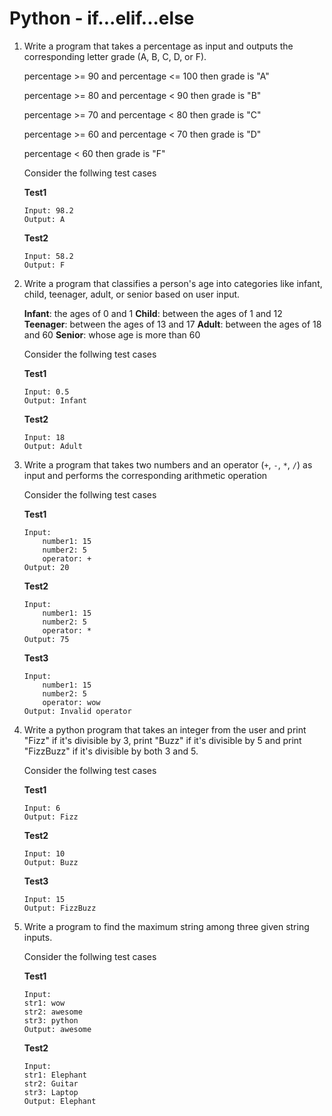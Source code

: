 # Python - if...elif...else

1. Write a program that takes a percentage as input and outputs the corresponding letter grade (A, B, C, D, or F).

   percentage >= 90 and percentage <= 100 then grade is "A"

   percentage >= 80 and percentage < 90 then grade is "B"

   percentage >= 70 and percentage < 80 then grade is "C"

   percentage >= 60 and percentage < 70 then grade is "D"

   percentage < 60 then grade is "F"

   Consider the follwing test cases

   **Test1**

   ```
   Input: 98.2
   Output: A
   ```

   **Test2**

   ```
   Input: 58.2
   Output: F
   ```

2. Write a program that classifies a person's age into categories like infant, child, teenager, adult, or senior based on user input.

   **Infant**: the ages of 0 and 1
   **Child**: between the ages of 1 and 12
   **Teenager**: between the ages of 13 and 17
   **Adult**: between the ages of 18 and 60
   **Senior**: whose age is more than 60

   Consider the follwing test cases

   **Test1**

   ```
   Input: 0.5
   Output: Infant
   ```

   **Test2**

   ```
   Input: 18
   Output: Adult
   ```

3. Write a program that takes two numbers and an operator (`+`, `-`, `*`, `/`) as input and performs the corresponding arithmetic operation

   Consider the follwing test cases

   **Test1**

   ```
   Input:
       number1: 15
       number2: 5
       operator: +
   Output: 20
   ```

   **Test2**

   ```
   Input:
       number1: 15
       number2: 5
       operator: *
   Output: 75
   ```

   **Test3**

   ```
   Input:
       number1: 15
       number2: 5
       operator: wow
   Output: Invalid operator
   ```

4. Write a python program that takes an integer from the user and print "Fizz" if it's divisible by 3, print "Buzz" if it's divisible by 5 and print "FizzBuzz" if it's divisible by both 3 and 5.

   Consider the follwing test cases

   **Test1**

   ```
   Input: 6
   Output: Fizz
   ```

   **Test2**

   ```
   Input: 10
   Output: Buzz
   ```

   **Test3**

   ```
   Input: 15
   Output: FizzBuzz
   ```

5. Write a program to find the maximum string among three given string inputs.

   Consider the follwing test cases

   **Test1**

   ```
   Input:
   str1: wow
   str2: awesome
   str3: python
   Output: awesome
   ```

   **Test2**

   ```
   Input:
   str1: Elephant
   str2: Guitar
   str3: Laptop
   Output: Elephant
   ```
 
